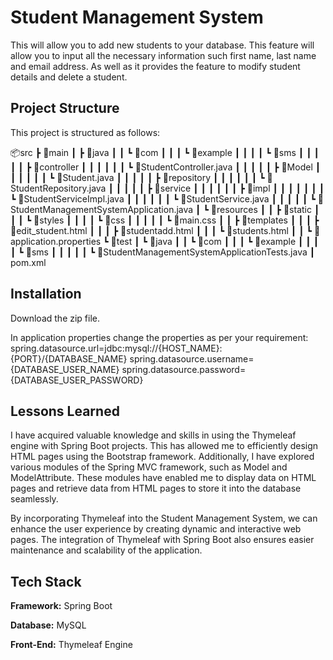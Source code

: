 
# Student Management System

This will allow you to add new students to your database. This feature will allow you to input all the necessary information such first name, last name and email address. As well as it provides the feature to modify student details and delete a student.

## Project Structure

This project is structured as follows:

📦src
 ┣ 📂main
 ┃ ┣ 📂java
 ┃ ┃ ┗ 📂com
 ┃ ┃ ┃ ┗ 📂example
 ┃ ┃ ┃ ┃ ┗ 📂sms
 ┃ ┃ ┃ ┃ ┃ ┣ 📂controller
 ┃ ┃ ┃ ┃ ┃ ┃ ┗ 📜StudentController.java
 ┃ ┃ ┃ ┃ ┃ ┣ 📂Model
 ┃ ┃ ┃ ┃ ┃ ┃ ┗ 📜Student.java
 ┃ ┃ ┃ ┃ ┃ ┣ 📂repository
 ┃ ┃ ┃ ┃ ┃ ┃ ┗ 📜StudentRepository.java
 ┃ ┃ ┃ ┃ ┃ ┣ 📂service
 ┃ ┃ ┃ ┃ ┃ ┃ ┣ 📂impl
 ┃ ┃ ┃ ┃ ┃ ┃ ┃ ┗ 📜StudentServiceImpl.java
 ┃ ┃ ┃ ┃ ┃ ┃ ┗ 📜StudentService.java
 ┃ ┃ ┃ ┃ ┃ ┗ 📜StudentManagementSystemApplication.java
 ┃ ┗ 📂resources
 ┃ ┃ ┣ 📂static
 ┃ ┃ ┃ ┗ 📂styles
 ┃ ┃ ┃ ┃ ┗ 📂css
 ┃ ┃ ┃ ┃ ┃ ┗ 📜main.css
 ┃ ┃ ┣ 📂templates
 ┃ ┃ ┃ ┣ 📜edit_student.html
 ┃ ┃ ┃ ┣ 📜studentadd.html
 ┃ ┃ ┃ ┗ 📜students.html
 ┃ ┃ ┗ 📜application.properties
 ┗ 📂test
 ┃ ┗ 📂java
 ┃ ┃ ┗ 📂com
 ┃ ┃ ┃ ┗ 📂example
 ┃ ┃ ┃ ┃ ┗ 📂sms
 ┃ ┃ ┃ ┃ ┃ ┗ 📜StudentManagementSystemApplicationTests.java
 ┃ pom.xml
 
## Installation

Download the zip file.

In application properties change the properties as per your requirement:
spring.datasource.url=jdbc:mysql://{HOST_NAME}:{PORT}/{DATABASE_NAME}
spring.datasource.username={DATABASE_USER_NAME}
spring.datasource.password={DATABASE_USER_PASSWORD}

    
## Lessons Learned

I have acquired valuable knowledge and skills in using the Thymeleaf engine with Spring Boot projects. This has allowed me to efficiently design HTML pages using the Bootstrap framework. Additionally, I have explored various modules of the Spring MVC framework, such as Model and ModelAttribute. These modules have enabled me to display data on HTML pages and retrieve data from HTML pages to store it into the database seamlessly.

By incorporating Thymeleaf into the Student Management System, we can enhance the user experience by creating dynamic and interactive web pages. The integration of Thymeleaf with Spring Boot also ensures easier maintenance and scalability of the application.



## Tech Stack

**Framework:** Spring Boot

**Database:** MySQL

**Front-End:** Thymeleaf Engine


